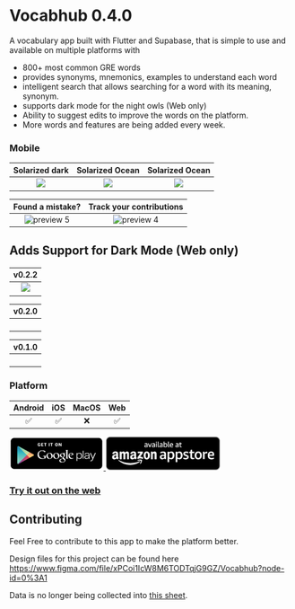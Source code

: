 # Vocabhub 0.4.0                          

A vocabulary app built with Flutter and Supabase, that is simple to use and available on multiple platforms with 
- 800+ most common GRE words
- provides synonyms, mnemonics, examples to understand each word
- intelligent search that allows searching for a word with its meaning, synonym.
- supports dark mode for the night owls (Web only)
- Ability to suggest edits to improve the words on the platform.
- More words and features are being added every week.

### Mobile

Solarized dark             |  Solarized Ocean   |  Solarized Ocean
:-------------------------:|:-------------------------:|:-------------------------:
<img src="https://user-images.githubusercontent.com/31410839/199623337-febc03e2-0bc7-4c72-b269-4ccb0c88fd81.png" width="600">| <img src="https://user-images.githubusercontent.com/31410839/199623341-0b8d4e82-24a4-4c67-b3fc-aaa53f6feb2f.png" width="600"> | <img src="https://user-images.githubusercontent.com/31410839/199623349-e1021ef6-5f6d-473d-b584-0885d5d462e2.png" width="600">

Found a mistake?           |  Track your contributions
:-------------------------:|:-------------------------:
![preview 5](https://user-images.githubusercontent.com/31410839/199623676-846ff94b-7d00-4f2f-bcc1-19e12c60c779.png)| ![preview 4](https://user-images.githubusercontent.com/31410839/199623683-1e5841af-5310-41ab-b981-da5d8e654cd1.png)




## Adds Support for Dark Mode (Web only)

|                                                                     v0.2.2                                                                      |
| :---------------------------------------------------------------------------------------------------------------------------------------------: |
| <img src="https://user-images.githubusercontent.com/31410839/125232197-be28a180-e2f9-11eb-82db-980325528b55.png"/> |

|                                                                     v0.2.0                                                                      |
| :---------------------------------------------------------------------------------------------------------------------------------------------: |
| <img src="https://user-images.githubusercontent.com/31410839/121843891-b8429f00-cd00-11eb-8fc9-c242b8a6a19c.png" alt="" style="width: 400px;"/> |


|                                                                     v0.1.0                                                                      |
| :---------------------------------------------------------------------------------------------------------------------------------------------: |
| <img src="https://user-images.githubusercontent.com/31410839/120900881-131b2d00-c655-11eb-8c00-6aafade70d29.png" alt="" style="width: 400px;"/> |

### Platform

| Android | iOS | MacOS | Web |
| :-----: | :-: | :---: | :-: |
|   ✅    | ✅  |  ❌   | ✅  |

<a href="https://play.google.com/store/apps/details?id=com.vocabhub.app" target="_blank">
<img src="assets/googleplay.png" height="60">
</a>

<a href="http://www.amazon.com/gp/mas/dl/android?p=com.vocabhub.app" target="_blank">
<img src="assets/amazonappstore.png" height="60">
</a>


### [Try it out on the web](https://vocabhub.web.app/)

## Contributing

Feel Free to contribute to this app to make the platform better. 

Design files for this project can be found here https://www.figma.com/file/xPCoi1IcW8M6TODTqjG9GZ/Vocabhub?node-id=0%3A1

Data is no longer being collected into [this sheet](https://docs.google.com/spreadsheets/d/1G1RtQfsEDqHhHP4cgOpO9x_ZtQ1dYa6QrGCq3KFlu50/edit#gid=0).

